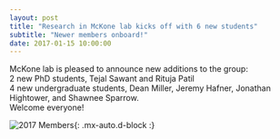 ```yaml
---
layout: post
title: "Research in McKone lab kicks off with 6 new students"
subtitle: "Newer members onboard!"
date: 2017-01-15 10:00:00
---
```


McKone lab is pleased to announce new additions to the group:  
2 new PhD students, Tejal Sawant and Rituja Patil  
4 new undergraduate students, Dean Miller, Jeremy Hafner, Jonathan Hightower, and Shawnee Sparrow.  
Welcome everyone! 

![2017 Members](https://raw.githubusercontent.com/Advay2803/advay2803.github.io/master/assets/img/2017%20members.png){: .mx-auto.d-block :}
